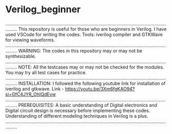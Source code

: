 # Verilog_beginner
.....................................................................................................................................
This repository is useful for those who are beginners in Verilog. 
I have used VSCode for writing the codes.
Tools: iverilog compiler and GTKWave for viewing waveforms.
.....................................................................................................................................
WARNING: The codes in this repository may or may not be synthesizable.
.....................................................................................................................................
NOTE: All the testcases may or may not be checked for the modules. You may try all test cases for practice.
.....................................................................................................................................
INSTALLATION: I followed the following youtube link for installation of iverilog and gtkwave.
Link - https://youtu.be/3Xm6fgKAO94?si=GfC4JYR_OhIQdEyw
.....................................................................................................................................
PREREQUISITES: A basic understanding of Digital electronics and Digital circuit design is necessary before implementing these codes.
              Understanding of different modeling techniques in Verilog is a plus.
.....................................................................................................................................
